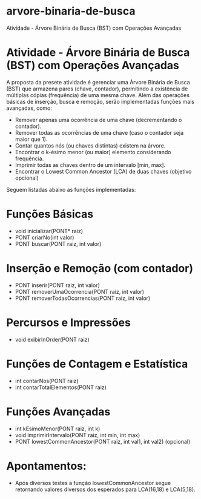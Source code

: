 # arvore-binaria-de-busca
Atividade - Árvore Binária de Busca (BST) com Operações Avançadas

# Atividade - Árvore Binária de Busca (BST) com Operações Avançadas


A proposta da presete atividade é gerenciar uma Árvore Binária de Busca (BST) que armazena pares (chave, contador), permitindo a existência de múltiplas cópias (frequência) de uma mesma chave. Além das operações básicas de inserção, busca e remoção, serão implementadas funções mais avançadas, como:

- Remover apenas uma ocorrência de uma chave (decrementando o contador).
- Remover todas as ocorrências de uma chave (caso o contador seja maior que 1).
- Contar quantos nós (ou chaves distintas) existem na árvore.
- Encontrar o k-ésimo menor (ou maior) elemento considerando frequência.
- Imprimir todas as chaves dentro de um intervalo \[min, max].
- Encontrar o Lowest Common Ancestor (LCA) de duas chaves (objetivo opcional)

Seguem listadas abaixo as funções implementadas:

# Funções Básicas
- void inicializar(PONT* raiz)
- PONT criarNo(int valor)
- PONT buscar(PONT raiz, int valor)

# Inserção e Remoção (com contador)
- PONT inserir(PONT raiz, int valor)
- PONT removerUmaOcorrencia(PONT raiz, int valor)
- PONT removerTodasOcorrencias(PONT raiz, int valor)

# Percursos e Impressões
- void exibirInOrder(PONT raiz)

# Funções de Contagem e Estatística
- int contarNos(PONT raiz)
- int contarTotalElementos(PONT raiz)

# Funções Avançadas
- int kEsimoMenor(PONT raiz, int k)
- void imprimirIntervalo(PONT raiz, int min, int max)
- PONT lowestCommonAncestor(PONT raiz, int val1, int val2) (opcional)

# Apontamentos:
- Após diversos testes a função lowestCommonAncestor segue retornando valores diversos dos esperados para LCA(16,18) e LCA(5,18).

